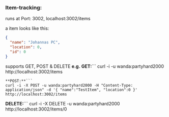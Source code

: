 ### Item-tracking:
runs at Port: 3002, localhost:3002/items

a item looks like this:

```json
{
  "name": "Johannas PC",
  "location": 0,
  "id": 0
}
```

supports GET, POST & DELETE **e.g.**
**GET:**```
curl -i -u wanda:partyhard2000 http://localhost:3002/items
```
**POST:**```
curl -i -X POST -u wanda:partyhard2000 -H "Content-Type: application/json" -d '{ "name":"TestItem", "location":0 }' http://localhost:3002/items
```
**DELETE:**```
curl -i -X DELETE -u wanda:partyhard2000 http://localhost:3002/items/0
```
